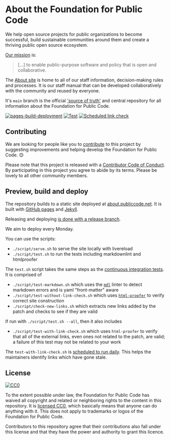 # About the Foundation for Public Code

<!-- SPDX-License-Identifier: CC0-1.0 -->
<!-- SPDX-FileCopyrightText: 2018-2023 The Foundation for Public Code <info@publiccode.net> -->

We help open source projects for public organizations to become successful, build sustainable communities around them and create a thriving public open source ecosystem.

[Our mission](organization/mission.md) is:

> [...] to enable public-purpose software and policy that is open and collaborative.

The [About site](activities/documentation/index.md) is home to all of our staff information, decision-making rules and processes.
It is our staff manual that can be developed collaboratively with the community and reused by everyone.

It's `main` branch is the official ['source of truth'](GOVERNANCE.md) and central repository for all information about the Foundation for Public Code.

[![pages-build-deployment](https://github.com/publiccodenet/about/actions/workflows/pages/pages-build-deployment/badge.svg)](https://github.com/publiccodenet/about/actions/workflows/pages/pages-build-deployment)
[![Test](https://github.com/publiccodenet/about/actions/workflows/test.yml/badge.svg)](https://github.com/publiccodenet/about/actions/workflows/test.yml)
[![Scheduled link check](https://publiccodenet.github.io/publiccodenet-url-check/badges/about.publiccode.net.svg)](https://publiccodenet.github.io/publiccodenet-url-check/about.publiccode.net-url-check-look.json)

## Contributing

We are looking for people like you to [contribute](CONTRIBUTING.md) to this project by suggesting improvements and helping develop the Foundation for Public Code. 😊

Please note that this project is released with a [Contributor Code of Conduct](CODE_OF_CONDUCT.md).
By participating in this project you agree to abide by its terms.
Please be lovely to all other community members.

## Preview, build and deploy

The repository builds to a static site deployed at [about.publiccode.net](https://about.publiccode.net/).
It is built with [GitHub pages](https://pages.github.com) and [Jekyll](https://jekyllrb.com/).

Releasing and deploying [is done with a release branch](activities/documentation/merge-develop-into-main.md).

We aim to deploy every Monday.

You can use the scripts:

* `./script/serve.sh` to serve the site locally with livereload
* `./script/test.sh` to run the tests including markdownlint and htmlproofer

The `test.sh` script takes the same steps as the [continuous integration tests](https://github.com/publiccodenet/about/blob/develop/.github/workflows/test.yml).
It is comprised of

* `./script/test-markdown.sh` which uses the [`mdl`](https://rubygems.org/gems/mdl) linter to detect markdown errors and is yaml "front-matter" aware
* `./script/test-without-link-check.sh` which uses [`html-proofer`](https://jekyllrb.com/docs/continuous-integration/circleci/#html-proofer) to verify correct site construction
* `./script/check-new-links.sh` which extracts new links added by the patch and checks to see if they are valid

If run with `./script/test.sh --all`, then it also includes

* `./script/test-with-link-check.sh` which uses `html-proofer` to verify that all of the external links, even ones not related to the patch, are valid; a failure of this test may not be related to your work

The `test-with-link-check.sh` is [scheduled to run daily](https://github.com/publiccodenet/about/blob/develop/.github/workflows/link-check.yml).
This helps the maintainers identify links which have gone stale.

## License

[![CC0](https://licensebuttons.net/p/zero/1.0/88x31.png)](https://creativecommons.org/publicdomain/zero/1.0/)

To the extent possible under law, the Foundation for Public Code has waived all copyright and related or neighboring rights to the content in this repository.
It is [licensed CC0](https://creativecommons.org/publicdomain/zero/1.0/), which basically means that anyone can do anything with it.
This does not apply to trademarks or logos of the Foundation for Public Code.

Contributors to this repository agree that their contributions also fall under this license and that they have the power and authority to grant this licence.
